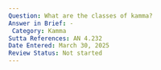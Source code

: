 ```yaml
---
Question: What are the classes of kamma?
Answer in Brief: -
 Category: Kamma
Sutta References: AN 4.232
Date Entered: March 30, 2025
Review Status: Not started
---
```

